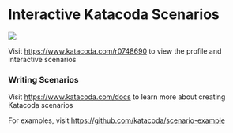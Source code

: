 # Interactive Katacoda Scenarios

[![](http://shields.katacoda.com/katacoda/r0748690/count.svg)](https://www.katacoda.com/r0748690 "Get your profile on Katacoda.com")

Visit https://www.katacoda.com/r0748690 to view the profile and interactive scenarios

### Writing Scenarios
Visit https://www.katacoda.com/docs to learn more about creating Katacoda scenarios

For examples, visit https://github.com/katacoda/scenario-example
